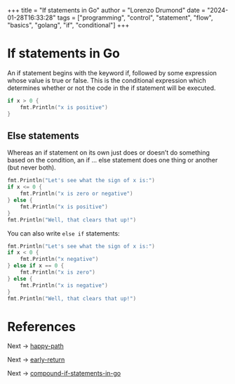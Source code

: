 +++
title = "If statements in Go"
author = "Lorenzo Drumond"
date = "2024-01-28T16:33:28"
tags = ["programming",  "control",  "statement",  "flow",  "basics",  "golang",  "if",  "conditional"]
+++


# If statements in Go
An if statement begins with the keyword if, followed by some expression whose value is true or false. This is the conditional expression which determines whether or not the code in the if statement will be executed.

```go
if x > 0 {
    fmt.Println("x is positive")
}
```

## Else statements
Whereas an if statement on its own just does or doesn’t do something based on the condition, an if ... else statement does one thing or another (but never both).

```go
fmt.Println("Let's see what the sign of x is:")
if x <= 0 {
    fmt.Println("x is zero or negative")
} else {
    fmt.Println("x is positive")
}
fmt.Println("Well, that clears that up!")
```

You can also write `else if` statements:
```go
fmt.Println("Let's see what the sign of x is:")
if x < 0 {
    fmt.Println("x negative")
} else if x == 0 {
    fmt.Println("x is zero")
} else {
    fmt.Println("x is negative")
}
fmt.Println("Well, that clears that up!")
```

# References

Next -> [happy-path](/wiki/happy-path/)

Next -> [early-return](/wiki/early-return/)

Next -> [compound-if-statements-in-go](/wiki/compound-if-statements-in-go/)
